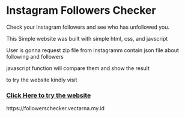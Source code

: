 <h1>Instagram Followers Checker</h1>
<p>Check your Instagram followers and see who has unfollowed you.</p>
<p>This Simple website was built with simple html, css, and javscript</p>
<p>User is gonna request zip file from instagramm contain json file about following and followers</p>
<p>javascript function will compare them and show the result</p>
<p>to try the website kindly visit</p>
<a href="https://followerschecker.vectarna.my.id"><h3>Click Here to try the website</h3></a>
https://followerschecker.vectarna.my.id
